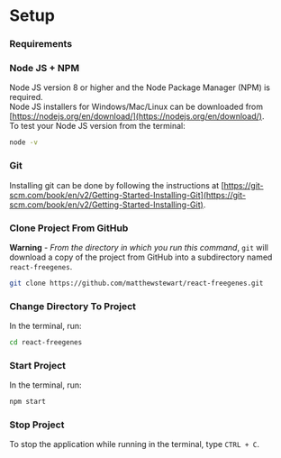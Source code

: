 # Setup

### Requirements

### Node JS + NPM
Node JS version 8 or higher and the Node Package Manager (NPM) is required.  
Node JS installers for Windows/Mac/Linux can be downloaded from [https://nodejs.org/en/download/](https://nodejs.org/en/download/).  
To test your Node JS version from the terminal:
```bash
node -v
```

### Git
Installing git can be done by following the instructions at [https://git-scm.com/book/en/v2/Getting-Started-Installing-Git](https://git-scm.com/book/en/v2/Getting-Started-Installing-Git).

### Clone Project From GitHub
**Warning** - *From the directory in which you run this command*, `git` will download a copy of the project from GitHub into a subdirectory named `react-freegenes`.
```bash
git clone https://github.com/matthewstewart/react-freegenes.git
```

### Change Directory To Project
In the terminal, run:
```bash
cd react-freegenes
```

### Start Project
In the terminal, run:
```bash
npm start
```

### Stop Project
To stop the application while running in the terminal, type `CTRL + C`.
